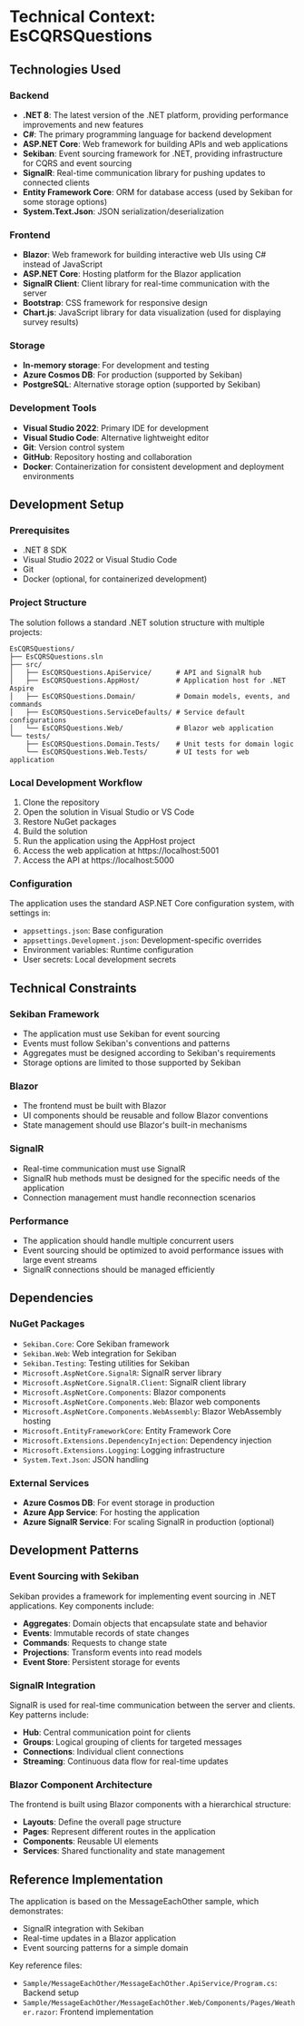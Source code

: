 # Technical Context: EsCQRSQuestions

## Technologies Used

### Backend
- **.NET 8**: The latest version of the .NET platform, providing performance improvements and new features
- **C#**: The primary programming language for backend development
- **ASP.NET Core**: Web framework for building APIs and web applications
- **Sekiban**: Event sourcing framework for .NET, providing infrastructure for CQRS and event sourcing
- **SignalR**: Real-time communication library for pushing updates to connected clients
- **Entity Framework Core**: ORM for database access (used by Sekiban for some storage options)
- **System.Text.Json**: JSON serialization/deserialization

### Frontend
- **Blazor**: Web framework for building interactive web UIs using C# instead of JavaScript
- **ASP.NET Core**: Hosting platform for the Blazor application
- **SignalR Client**: Client library for real-time communication with the server
- **Bootstrap**: CSS framework for responsive design
- **Chart.js**: JavaScript library for data visualization (used for displaying survey results)

### Storage
- **In-memory storage**: For development and testing
- **Azure Cosmos DB**: For production (supported by Sekiban)
- **PostgreSQL**: Alternative storage option (supported by Sekiban)

### Development Tools
- **Visual Studio 2022**: Primary IDE for development
- **Visual Studio Code**: Alternative lightweight editor
- **Git**: Version control system
- **GitHub**: Repository hosting and collaboration
- **Docker**: Containerization for consistent development and deployment environments

## Development Setup

### Prerequisites
- .NET 8 SDK
- Visual Studio 2022 or Visual Studio Code
- Git
- Docker (optional, for containerized development)

### Project Structure
The solution follows a standard .NET solution structure with multiple projects:

```
EsCQRSQuestions/
├── EsCQRSQuestions.sln
├── src/
│   ├── EsCQRSQuestions.ApiService/      # API and SignalR hub
│   ├── EsCQRSQuestions.AppHost/         # Application host for .NET Aspire
│   ├── EsCQRSQuestions.Domain/          # Domain models, events, and commands
│   ├── EsCQRSQuestions.ServiceDefaults/ # Service default configurations
│   └── EsCQRSQuestions.Web/             # Blazor web application
└── tests/
    ├── EsCQRSQuestions.Domain.Tests/    # Unit tests for domain logic
    └── EsCQRSQuestions.Web.Tests/       # UI tests for web application
```

### Local Development Workflow
1. Clone the repository
2. Open the solution in Visual Studio or VS Code
3. Restore NuGet packages
4. Build the solution
5. Run the application using the AppHost project
6. Access the web application at https://localhost:5001
7. Access the API at https://localhost:5000

### Configuration
The application uses the standard ASP.NET Core configuration system, with settings in:
- `appsettings.json`: Base configuration
- `appsettings.Development.json`: Development-specific overrides
- Environment variables: Runtime configuration
- User secrets: Local development secrets

## Technical Constraints

### Sekiban Framework
- The application must use Sekiban for event sourcing
- Events must follow Sekiban's conventions and patterns
- Aggregates must be designed according to Sekiban's requirements
- Storage options are limited to those supported by Sekiban

### Blazor
- The frontend must be built with Blazor
- UI components should be reusable and follow Blazor conventions
- State management should use Blazor's built-in mechanisms

### SignalR
- Real-time communication must use SignalR
- SignalR hub methods must be designed for the specific needs of the application
- Connection management must handle reconnection scenarios

### Performance
- The application should handle multiple concurrent users
- Event sourcing should be optimized to avoid performance issues with large event streams
- SignalR connections should be managed efficiently

## Dependencies

### NuGet Packages
- `Sekiban.Core`: Core Sekiban framework
- `Sekiban.Web`: Web integration for Sekiban
- `Sekiban.Testing`: Testing utilities for Sekiban
- `Microsoft.AspNetCore.SignalR`: SignalR server library
- `Microsoft.AspNetCore.SignalR.Client`: SignalR client library
- `Microsoft.AspNetCore.Components`: Blazor components
- `Microsoft.AspNetCore.Components.Web`: Blazor web components
- `Microsoft.AspNetCore.Components.WebAssembly`: Blazor WebAssembly hosting
- `Microsoft.EntityFrameworkCore`: Entity Framework Core
- `Microsoft.Extensions.DependencyInjection`: Dependency injection
- `Microsoft.Extensions.Logging`: Logging infrastructure
- `System.Text.Json`: JSON handling

### External Services
- **Azure Cosmos DB**: For event storage in production
- **Azure App Service**: For hosting the application
- **Azure SignalR Service**: For scaling SignalR in production (optional)

## Development Patterns

### Event Sourcing with Sekiban
Sekiban provides a framework for implementing event sourcing in .NET applications. Key components include:

- **Aggregates**: Domain objects that encapsulate state and behavior
- **Events**: Immutable records of state changes
- **Commands**: Requests to change state
- **Projections**: Transform events into read models
- **Event Store**: Persistent storage for events

### SignalR Integration
SignalR is used for real-time communication between the server and clients. Key patterns include:

- **Hub**: Central communication point for clients
- **Groups**: Logical grouping of clients for targeted messages
- **Connections**: Individual client connections
- **Streaming**: Continuous data flow for real-time updates

### Blazor Component Architecture
The frontend is built using Blazor components with a hierarchical structure:

- **Layouts**: Define the overall page structure
- **Pages**: Represent different routes in the application
- **Components**: Reusable UI elements
- **Services**: Shared functionality and state management

## Reference Implementation
The application is based on the MessageEachOther sample, which demonstrates:

- SignalR integration with Sekiban
- Real-time updates in a Blazor application
- Event sourcing patterns for a simple domain

Key reference files:
- `Sample/MessageEachOther/MessageEachOther.ApiService/Program.cs`: Backend setup
- `Sample/MessageEachOther/MessageEachOther.Web/Components/Pages/Weather.razor`: Frontend implementation

